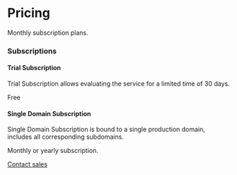 # Pricing

Monthly subscription plans.

### Subscriptions

#### Trial Subscription

Trial Subscription allows evaluating the service for a limited time of 30 days.

Free

#### Single Domain Subscription

Single Domain Subscription is bound to a single production domain, includes all corresponding subdomains.

Monthly or yearly subscription.

[Contact sales](mailto:info@weatherlayers.com)
